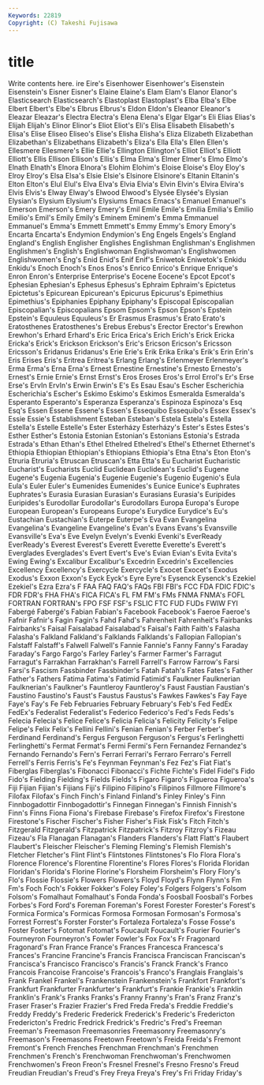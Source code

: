 ```yaml
---
Keywords: 22819 
Copyright: (C) Takeshi Fujisawa
---
```


# title

Write contents here.
ire
Eire's Eisenhower Eisenhower's Eisenstein Eisenstein's Eisner Eisner's Elaine Elaine's Elam
Elam's Elanor Elanor's Elasticsearch Elasticsearch's Elastoplast Elastoplast's Elba Elba's Elbe
Elbert Elbert's Elbe's Elbrus Elbrus's Eldon Eldon's Eleanor Eleanor's Eleazar
Eleazar's Electra Electra's Elena Elena's Elgar Elgar's Eli Elias Elias's
Elijah Elijah's Elinor Elinor's Eliot Eliot's Eli's Elisa Elisabeth Elisabeth's
Elisa's Elise Eliseo Eliseo's Elise's Elisha Elisha's Eliza Elizabeth Elizabethan
Elizabethan's Elizabethans Elizabeth's Eliza's Ella Ella's Ellen Ellen's Ellesmere Ellesmere's
Ellie Ellie's Ellington Ellington's Elliot Elliot's Elliott Elliott's Ellis Ellison
Ellison's Ellis's Elma Elma's Elmer Elmer's Elmo Elmo's Elnath Elnath's
Elnora Elnora's Elohim Elohim's Eloise Eloise's Eloy Eloy's Elroy Elroy's
Elsa Elsa's Elsie Elsie's Elsinore Elsinore's Eltanin Eltanin's Elton Elton's
Elul Elul's Elva Elva's Elvia Elvia's Elvin Elvin's Elvira Elvira's
Elvis Elvis's Elway Elway's Elwood Elwood's Elysée Elysée's Elysian Elysian's
Elysium Elysium's Elysiums Emacs Emacs's Emanuel Emanuel's Emerson Emerson's Emery
Emery's Emil Emile Emile's Emilia Emilia's Emilio Emilio's Emil's Emily
Emily's Eminem Eminem's Emma Emmanuel Emmanuel's Emma's Emmett Emmett's Emmy
Emmy's Emory Emory's Encarta Encarta's Endymion Endymion's Eng Engels Engels's
England England's English Englisher Englishes Englishman Englishman's Englishmen Englishmen's English's
Englishwoman Englishwoman's Englishwomen Englishwomen's Eng's Enid Enid's Enif Enif's Eniwetok
Eniwetok's Enkidu Enkidu's Enoch Enoch's Enos Enos's Enrico Enrico's Enrique
Enrique's Enron Enron's Enterprise Enterprise's Eocene Eocene's Epcot Epcot's Ephesian
Ephesian's Ephesus Ephesus's Ephraim Ephraim's Epictetus Epictetus's Epicurean Epicurean's Epicurus
Epicurus's Epimethius Epimethius's Epiphanies Epiphany Epiphany's Episcopal Episcopalian Episcopalian's Episcopalians
Epsom Epsom's Epson Epson's Epstein Epstein's Equuleus Equuleus's Er Erasmus
Erasmus's Erato Erato's Eratosthenes Eratosthenes's Erebus Erebus's Erector Erector's Erewhon
Erewhon's Erhard Erhard's Eric Erica Erica's Erich Erich's Erick Ericka
Ericka's Erick's Erickson Erickson's Eric's Ericson Ericson's Ericsson Ericsson's Eridanus
Eridanus's Erie Erie's Erik Erika Erika's Erik's Erin Erin's Eris
Erises Eris's Eritrea Eritrea's Erlang Erlang's Erlenmeyer Erlenmeyer's Erma Erma's
Erna Erna's Ernest Ernestine Ernestine's Ernesto Ernesto's Ernest's Ernie Ernie's
Ernst Ernst's Eros Eroses Eros's Errol Errol's Er's Erse Erse's
ErvIn ErvIn's Erwin Erwin's E's Es Esau Esau's Escher Escherichia
Escherichia's Escher's Eskimo Eskimo's Eskimos Esmeralda Esmeralda's Esperanto Esperanto's Esperanza
Esperanza's Espinoza Espinoza's Esq Esq's Essen Essene Essene's Essen's Essequibo
Essequibo's Essex Essex's Essie Essie's Establishment Esteban Esteban's Estela Estela's
Estella Estella's Estelle Estelle's Ester Esterházy Esterházy's Ester's Estes Estes's
Esther Esther's Estonia Estonian Estonian's Estonians Estonia's Estrada Estrada's Ethan
Ethan's Ethel Ethelred Ethelred's Ethel's Ethernet Ethernet's Ethiopia Ethiopian Ethiopian's
Ethiopians Ethiopia's Etna Etna's Eton Eton's Etruria Etruria's Etruscan Etruscan's
Etta Etta's Eu Eucharist Eucharistic Eucharist's Eucharists Euclid Euclidean Euclidean's
Euclid's Eugene Eugene's Eugenia Eugenia's Eugenie Eugenie's Eugenio Eugenio's Eula
Eula's Euler Euler's Eumenides Eumenides's Eunice Eunice's Euphrates Euphrates's Eurasia
Eurasian Eurasian's Eurasians Eurasia's Euripides Euripides's Eurodollar Eurodollar's Eurodollars Europa
Europa's Europe European European's Europeans Europe's Eurydice Eurydice's Eu's Eustachian
Eustachian's Euterpe Euterpe's Eva Evan Evangelina Evangelina's Evangeline Evangeline's Evan's
Evans Evans's Evansville Evansville's Eva's Eve Evelyn Evelyn's Evenki Evenki's
EverReady EverReady's Everest Everest's Everett Everette Everette's Everett's Everglades Everglades's
Evert Evert's Eve's Evian Evian's Evita Evita's Ewing Ewing's Excalibur
Excalibur's Excedrin Excedrin's Excellencies Excellency Excellency's Exercycle Exercycle's Exocet Exocet's
Exodus Exodus's Exxon Exxon's Eyck Eyck's Eyre Eyre's Eysenck Eysenck's
Ezekiel Ezekiel's Ezra Ezra's F FAA FAQ FAQ's FAQs FBI
FBI's FCC FDA FDIC FDIC's FDR FDR's FHA FHA's FICA
FICA's FL FM FM's FMs FNMA FNMA's FOFL FORTRAN FORTRAN's
FPO FSF FSF's FSLIC FTC FUD FUDs FWIW FYI Fabergé
Fabergé's Fabian Fabian's Facebook Facebook's Faeroe Faeroe's Fafnir Fafnir's Fagin
Fagin's Fahd Fahd's Fahrenheit Fahrenheit's Fairbanks Fairbanks's Faisal Faisalabad Faisalabad's
Faisal's Faith Faith's Falasha Falasha's Falkland Falkland's Falklands Falklands's Fallopian
Fallopian's Falstaff Falstaff's Falwell Falwell's Fannie Fannie's Fanny Fanny's Faraday
Faraday's Fargo Fargo's Farley Farley's Farmer Farmer's Farragut Farragut's Farrakhan
Farrakhan's Farrell Farrell's Farrow Farrow's Farsi Farsi's Fascism Fassbinder Fassbinder's
Fatah Fatah's Fates Fates's Father Father's Fathers Fatima Fatima's Fatimid
Fatimid's Faulkner Faulknerian Faulknerian's Faulkner's Fauntleroy Fauntleroy's Faust Faustian Faustian's
Faustino Faustino's Faust's Faustus Faustus's Fawkes Fawkes's Fay Faye Faye's
Fay's Fe Feb Februaries February February's Feb's Fed FedEx FedEx's
Federalist Federalist's Federico Federico's Fed's Feds Feds's Felecia Felecia's Felice
Felice's Felicia Felicia's Felicity Felicity's Felipe Felipe's Felix Felix's Fellini
Fellini's Fenian Fenian's Ferber Ferber's Ferdinand Ferdinand's Fergus Ferguson Ferguson's
Fergus's Ferlinghetti Ferlinghetti's Fermat Fermat's Fermi Fermi's Fern Fernandez Fernandez's
Fernando Fernando's Fern's Ferrari Ferrari's Ferraro Ferraro's Ferrell Ferrell's Ferris
Ferris's Fe's Feynman Feynman's Fez Fez's Fiat Fiat's Fiberglas Fiberglas's
Fibonacci Fibonacci's Fichte Fichte's Fidel Fidel's Fido Fido's Fielding Fielding's
Fields Fields's Figaro Figaro's Figueroa Figueroa's Fiji Fijian Fijian's Fijians
Fiji's Filipino Filipino's Filipinos Fillmore Fillmore's Filofax Filofax's Finch Finch's
Finland Finland's Finley Finley's Finn Finnbogadottir Finnbogadottir's Finnegan Finnegan's Finnish
Finnish's Finn's Finns Fiona Fiona's Firebase Firebase's Firefox Firefox's Firestone
Firestone's Fischer Fischer's Fisher Fisher's Fisk Fisk's Fitch Fitch's Fitzgerald
Fitzgerald's Fitzpatrick Fitzpatrick's Fitzroy Fitzroy's Fizeau Fizeau's Fla Flanagan Flanagan's
Flanders Flanders's Flatt Flatt's Flaubert Flaubert's Fleischer Fleischer's Fleming Fleming's
Flemish Flemish's Fletcher Fletcher's Flint Flint's Flintstones Flintstones's Flo Flora
Flora's Florence Florence's Florentine Florentine's Flores Flores's Florida Floridan Floridan's
Florida's Florine Florine's Florsheim Florsheim's Flory Flory's Flo's Flossie Flossie's
Flowers Flowers's Floyd Floyd's Flynn Flynn's Fm Fm's Foch Foch's
Fokker Fokker's Foley Foley's Folgers Folgers's Folsom Folsom's Fomalhaut Fomalhaut's
Fonda Fonda's Foosball Foosball's Forbes Forbes's Ford Ford's Foreman Foreman's
Forest Forester Forester's Forest's Formica Formica's Formicas Formosa Formosan Formosan's
Formosa's Forrest Forrest's Forster Forster's Fortaleza Fortaleza's Fosse Fosse's Foster
Foster's Fotomat Fotomat's Foucault Foucault's Fourier Fourier's Fourneyron Fourneyron's Fowler
Fowler's Fox Fox's Fr Fragonard Fragonard's Fran France France's Frances
Francesca Francesca's Frances's Francine Francine's Francis Francisca Franciscan Franciscan's Francisca's
Francisco Francisco's Francis's Franck Franck's Franco Francois Francoise Francoise's Francois's
Franco's Franglais Franglais's Frank Frankel Frankel's Frankenstein Frankenstein's Frankfort Frankfort's
Frankfurt Frankfurter Frankfurter's Frankfurt's Frankie Frankie's Franklin Franklin's Frank's Franks
Franks's Franny Franny's Fran's Franz Franz's Fraser Fraser's Frazier Frazier's
Fred Freda Freda's Freddie Freddie's Freddy Freddy's Frederic Frederick Frederick's
Frederic's Fredericton Fredericton's Fredric Fredrick Fredrick's Fredric's Fred's Freeman Freeman's
Freemason Freemasonries Freemasonry Freemasonry's Freemason's Freemasons Freetown Freetown's Freida Freida's
Fremont Fremont's French Frenches Frenchman Frenchman's Frenchmen Frenchmen's French's Frenchwoman
Frenchwoman's Frenchwomen Frenchwomen's Freon Freon's Fresnel Fresnel's Fresno Fresno's Freud
Freudian Freudian's Freud's Frey Freya Freya's Frey's Fri Friday Friday's
